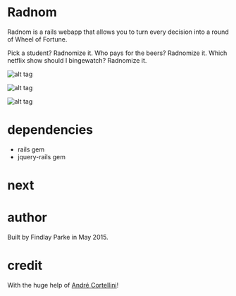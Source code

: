 Radnom
========

Radnom is a rails webapp that allows you to turn every decision into a round of Wheel of Fortune.

  Pick a student? Radnomize it.
  Who pays for the beers? Radnomize it.
  Which netflix show should I bingewatch? Radnomize it.

![alt tag](https://raw.github.com/finvansant/Radnom.app/master/app/assets/images/title_screen.png)

![alt tag](https://raw.github.com/finvansant/Radnom.app/master/app/assets/images/wheel_of_death.png)

![alt tag](https://raw.github.com/finvansant/Radnom.app/master/app/assets/images/values_list.png)

dependencies
========

* rails gem
* jquery-rails gem

next
========


author
========

Built by Findlay Parke in May 2015. 

credit
========

With the huge help of [André Cortellini](http://codepen.io/AndreCortellini/)! 
